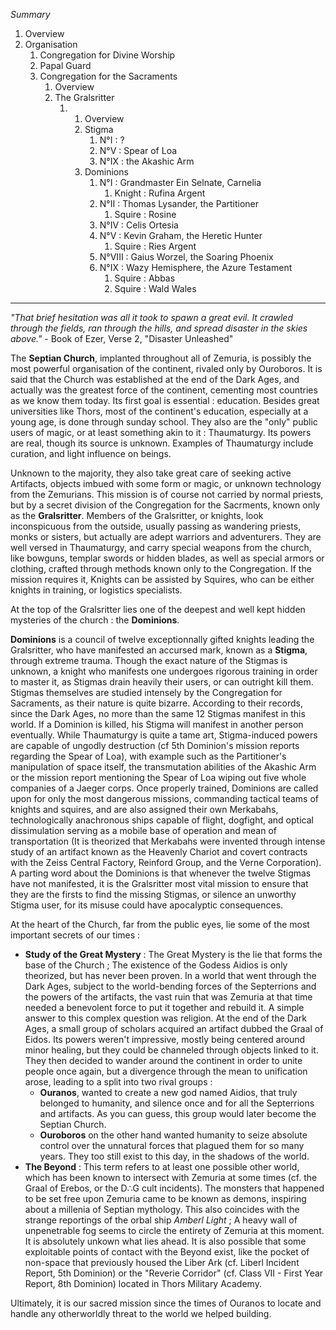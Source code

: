 *Summary*
1. Overview
2. Organisation
	1. Congregation for Divine Worship
	2. Papal Guard
	3. Congregation for the Sacraments
		1. Overview
		2. The Gralsritter
			1. 1. Overview
				2. Stigma
					1. N°I : ?
					2. N°V : Spear of Loa
					3. N°IX : the Akashic Arm
				4. Dominions
					1. N°I : Grandmaster Ein Selnate, Carnelia
						1. Knight : Rufina Argent
					2. N°II : Thomas Lysander, the Partitioner
						1. Squire : Rosine
					4. N°IV : Celis Ortesia
					5. N°V : Kevin Graham, the Heretic Hunter
						1.  Squire : Ries Argent
					8.  N°VIII : Gaius Worzel, the Soaring Phoenix
					9.  N°IX : Wazy Hemisphere, the Azure Testament
						1.  Squire : Abbas
						2.  Squire : Wald Wales

***
*"That brief hesitation was all it took to spawn a great evil. It crawled through the fields, ran through the hills, and spread disaster in the skies above."*
\- Book of Ezer, Verse 2, "Disaster Unleashed"

The **Septian Church**, implanted throughout all of Zemuria, is possibly the most powerful organisation of the continent, rivaled only by Ouroboros.
It is said that the Church was established at the end of the Dark Ages, and actually was the greatest force of the continent, cementing most countries as we know them today.
Its first goal is essential : education. Besides great universities like Thors, most of the continent's education, especially at a young age, is done through sunday school.
They also are the "only" public users of magic, or at least something akin to it : Thaumaturgy. Its powers are real, though its source is unknown. Examples of Thaumaturgy include curation, and light influence on beings.

Unknown to the majority, they also take great care of seeking active Artifacts, objects imbued with some form or magic, or unknown technology from the Zemurians. This mission is of course not carried by normal priests, but by a secret division of the Congregation for the Sacrments, known only as the **Gralsritter**.
Members of the Gralsritter, or knights, look inconspicuous from the outside, usually passing as wandering priests, monks or sisters, but actually are adept warriors and adventurers. They are well versed in Thaumaturgy, and carry special weapons from the church, like bowguns, templar swords or hidden blades, as well as special armors or clothing, crafted through methods known only to the Congregation.
If the mission requires it, Knights can be assisted by Squires, who can be either knights in training, or logistics specialists.

At the top of the Gralsritter lies one of the deepest and well kept hidden mysteries of the church : the **Dominions**.

**Dominions** is a council of twelve exceptionnally gifted knights leading the Gralsritter, who have manifested an accursed mark, known as a **Stigma**, through extreme trauma.
Though the exact nature of the Stigmas is unknown, a knight who manifests one undergoes rigorous training in order to master it, as Stigmas drain heavily their users, or can outright kill them.
Stigmas themselves are studied intensely by the Congregation for Sacraments, as their nature is quite bizarre. According to their records, since the Dark Ages, no more than the same 12 Stigmas manifest in this world. If a Dominion is killed, his Stigma will manifest in another person eventually.
While Thaumaturgy is quite a tame art, Stigma-induced powers are capable of ungodly destruction (cf 5th Dominion's mission reports regarding the Spear of Loa), with example such as the Partitioner's manipulation of space itself, the transmutation abilities of the Akashic Arm or the mission report mentioning the Spear of Loa wiping out five whole companies of a Jaeger corps.
Once properly trained, Dominions are called upon for only the most dangerous missions, commanding tactical teams of knights and squires, and are also assigned their own Merkabahs, technologically anachronous ships capable of flight, dogfight, and optical dissimulation serving as a mobile base of operation and mean of transportation (It is theorized that Merkabahs were invented through intense study of an artifact known as the Heavenly Chariot and covert contracts with the Zeiss Central Factory, Reinford Group, and the Verne Corporation). A parting word about the Dominions is that whenever the twelve Stigmas have not manifested, it is the Gralsritter most vital mission to ensure that they are the firsts to find the missing Stigmas, or silence an unworthy Stigma user, for its misuse could have apocalyptic consequences.

At the heart of the Church, far from the public eyes, lie some of the most important secrets of our times :
- **Study of the Great Mystery** : The Great Mystery is the lie that forms the base of the Church ; The existence of the Godess Aidios is only theorized, but has never been proven. In a world that went through the Dark Ages, subject to the world-bending forces of the Septerrions and the powers of the artifacts, the vast ruin that was Zemuria at that time needed a benevolent force to put it together and rebuild it.
  A simple answer to this complex question was religion. 
  At the end of the Dark Ages, a small group of scholars acquired an artifact dubbed the Graal of Eidos. Its powers weren't impressive, mostly being centered around minor healing, but they could be channeled through objects linked to it. 
  They then decided to wander around the continent in order to unite people once again, but a divergence through the mean to unification arose, leading to a split into two rival groups :
  - **Ouranos**, wanted to create a new god named Aidios, that truly belonged to humanity, and silence once and for all the Septerrions and artifacts. As you can guess, this group would later become the Septian Church.
  - **Ouroboros** on the other hand wanted humanity to seize absolute control over the unnatural forces that plagued them for so many years. They too still exist to this day, in the shadows of the world.
- **The Beyond** : This term refers to at least one possible other world, which has been known to intersect with Zemuria at some times (cf. the Graal of Erebos, or the D∴G cult incidents). The monsters that happened to be set free upon Zemuria came to be known as demons, inspiring about a millenia of Septian mythology. This also coincides with the strange reportings of the orbal ship *Amberl Light* ; A heavy wall of unpenetrable fog seems to circle the entirety of Zemuria at this moment. It is absolutely unkown what lies ahead.
  It is also possible that some exploitable points of contact with the Beyond exist, like the pocket of non-space that previously housed the Liber Ark (cf. Liberl Incident Report, 5th Dominion) or the "Reverie Corridor" (cf. Class VII - First Year Report, 8th Dominion) located in Thors Military Academy. 

Ultimately, it is our sacred mission since the times of Ouranos to locate and handle any otherworldly threat to the world we helped building.
